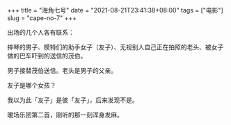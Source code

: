 +++
title = "海角七号"
date = "2021-08-21T23:41:38+08:00"
tags = ["电影"]
slug = "cape-no-7"
+++

出场的几个人各有联系：

摔琴的男子、模特们的助手女子（友子）、无视别人自己正在拍照的老头、被女子做的巴车吓到的送信的茂伯。

男子接替茂伯送信。老头是男子的父亲。

友子是哪个女孩？

我以为此「友子」是彼「友子」，后来发现不是。

暖场乐团第二首，刚听的那一刻浑身发麻。
